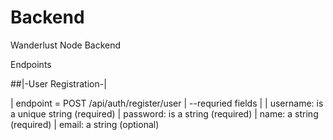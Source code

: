 # Backend
Wanderlust Node Backend


Endpoints

##|-User Registration-|

|  endpoint = POST /api/auth/register/user
|  --requried fields
|
|  username: is a unique string (required)
|  password: is a string (required)
|  name: a string (required)
|  email: a string (optional)

